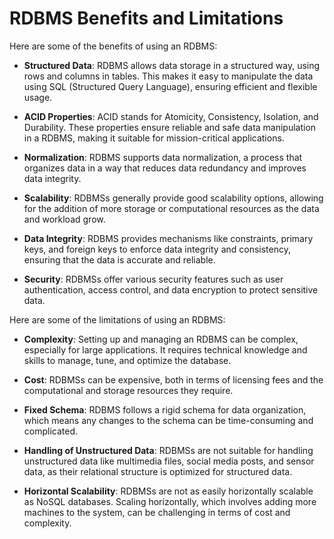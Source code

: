 # RDBMS Benefits and Limitations

Here are some of the benefits of using an RDBMS:

- **Structured Data**: RDBMS allows data storage in a structured way, using rows and columns in tables. This makes it easy to manipulate the data using SQL (Structured Query Language), ensuring efficient and flexible usage.

- **ACID Properties**: ACID stands for Atomicity, Consistency, Isolation, and Durability. These properties ensure reliable and safe data manipulation in a RDBMS, making it suitable for mission-critical applications.

- **Normalization**: RDBMS supports data normalization, a process that organizes data in a way that reduces data redundancy and improves data integrity.
   
- **Scalability**: RDBMSs generally provide good scalability options, allowing for the addition of more storage or computational resources as the data and workload grow.
   
- **Data Integrity**: RDBMS provides mechanisms like constraints, primary keys, and foreign keys to enforce data integrity and consistency, ensuring that the data is accurate and reliable.
   
- **Security**: RDBMSs offer various security features such as user authentication, access control, and data encryption to protect sensitive data.
   

Here are some of the limitations of using an RDBMS:

- **Complexity**: Setting up and managing an RDBMS can be complex, especially for large applications. It requires technical knowledge and skills to manage, tune, and optimize the database.
   
- **Cost**: RDBMSs can be expensive, both in terms of licensing fees and the computational and storage resources they require.
   
- **Fixed Schema**: RDBMS follows a rigid schema for data organization, which means any changes to the schema can be time-consuming and complicated.
   
- **Handling of Unstructured Data**: RDBMSs are not suitable for handling unstructured data like multimedia files, social media posts, and sensor data, as their relational structure is optimized for structured data.
   
- **Horizontal Scalability**: RDBMSs are not as easily horizontally scalable as NoSQL databases. Scaling horizontally, which involves adding more machines to the system, can be challenging in terms of cost and complexity.